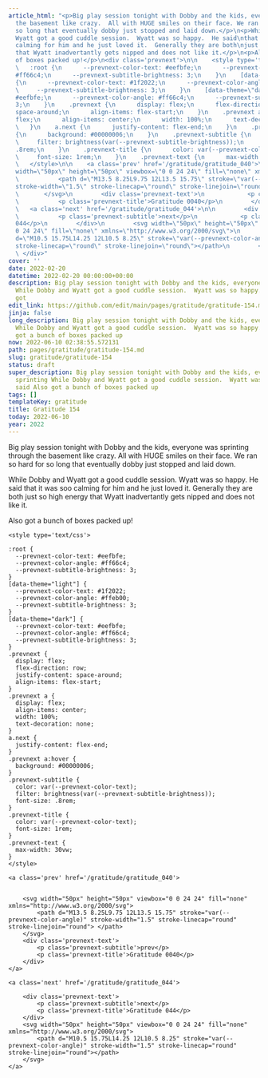 ```yaml
---
article_html: "<p>Big play session tonight with Dobby and the kids, everyone was sprinting\nthrough
  the basement like crazy.  All with HUGE smiles on their face. We ran so\nhard for
  so long that eventually dobby just stopped and laid down.</p>\n<p>While Dobby and
  Wyatt got a good cuddle session.  Wyatt was so happy.  He said\nthat it was soo
  calming for him and he just loved it.  Generally they are both\njust so high energy
  that Wyatt inadvertantly gets nipped and does not like it.</p>\n<p>Also got a bunch
  of boxes packed up!</p>\n<div class='prevnext'>\n\n    <style type='text/css'>\n\n
  \   :root {\n      --prevnext-color-text: #eefbfe;\n      --prevnext-color-angle:
  #ff66c4;\n      --prevnext-subtitle-brightness: 3;\n    }\n    [data-theme=\"light\"]
  {\n      --prevnext-color-text: #1f2022;\n      --prevnext-color-angle: #ffeb00;\n
  \     --prevnext-subtitle-brightness: 3;\n    }\n    [data-theme=\"dark\"] {\n      --prevnext-color-text:
  #eefbfe;\n      --prevnext-color-angle: #ff66c4;\n      --prevnext-subtitle-brightness:
  3;\n    }\n    .prevnext {\n      display: flex;\n      flex-direction: row;\n      justify-content:
  space-around;\n      align-items: flex-start;\n    }\n    .prevnext a {\n      display:
  flex;\n      align-items: center;\n      width: 100%;\n      text-decoration: none;\n
  \   }\n    a.next {\n      justify-content: flex-end;\n    }\n    .prevnext a:hover
  {\n      background: #00000006;\n    }\n    .prevnext-subtitle {\n      color: var(--prevnext-color-text);\n
  \     filter: brightness(var(--prevnext-subtitle-brightness));\n      font-size:
  .8rem;\n    }\n    .prevnext-title {\n      color: var(--prevnext-color-text);\n
  \     font-size: 1rem;\n    }\n    .prevnext-text {\n      max-width: 30vw;\n    }\n
  \   </style>\n\n    <a class='prev' href='/gratitude/gratitude_040'>\n\n\n        <svg
  width=\"50px\" height=\"50px\" viewbox=\"0 0 24 24\" fill=\"none\" xmlns=\"http://www.w3.org/2000/svg\">\n
  \           <path d=\"M13.5 8.25L9.75 12L13.5 15.75\" stroke=\"var(--prevnext-color-angle)\"
  stroke-width=\"1.5\" stroke-linecap=\"round\" stroke-linejoin=\"round\"> </path>\n
  \       </svg>\n        <div class='prevnext-text'>\n            <p class='prevnext-subtitle'>prev</p>\n
  \           <p class='prevnext-title'>Gratitude 0040</p>\n        </div>\n    </a>\n\n
  \   <a class='next' href='/gratitude/gratitude_044'>\n\n        <div class='prevnext-text'>\n
  \           <p class='prevnext-subtitle'>next</p>\n            <p class='prevnext-title'>Gratitude
  044</p>\n        </div>\n        <svg width=\"50px\" height=\"50px\" viewbox=\"0
  0 24 24\" fill=\"none\" xmlns=\"http://www.w3.org/2000/svg\">\n            <path
  d=\"M10.5 15.75L14.25 12L10.5 8.25\" stroke=\"var(--prevnext-color-angle)\" stroke-width=\"1.5\"
  stroke-linecap=\"round\" stroke-linejoin=\"round\"></path>\n        </svg>\n    </a>\n
  \ </div>"
cover: ''
date: 2022-02-20
datetime: 2022-02-20 00:00:00+00:00
description: Big play session tonight with Dobby and the kids, everyone was sprinting
  While Dobby and Wyatt got a good cuddle session.  Wyatt was so happy.  He said Also
  got
edit_link: https://github.com/edit/main/pages/gratitude/gratitude-154.md
jinja: false
long_description: Big play session tonight with Dobby and the kids, everyone was sprinting
  While Dobby and Wyatt got a good cuddle session.  Wyatt was so happy.  He said Also
  got a bunch of boxes packed up
now: 2022-06-10 02:38:55.572131
path: pages/gratitude/gratitude-154.md
slug: gratitude/gratitude-154
status: draft
super_description: Big play session tonight with Dobby and the kids, everyone was
  sprinting While Dobby and Wyatt got a good cuddle session.  Wyatt was so happy.  He
  said Also got a bunch of boxes packed up
tags: []
templateKey: gratitude
title: Gratitude 154
today: 2022-06-10
year: 2022
---
```


Big play session tonight with Dobby and the kids, everyone was sprinting
through the basement like crazy.  All with HUGE smiles on their face. We ran so
hard for so long that eventually dobby just stopped and laid down.

While Dobby and Wyatt got a good cuddle session.  Wyatt was so happy.  He said
that it was soo calming for him and he just loved it.  Generally they are both
just so high energy that Wyatt inadvertantly gets nipped and does not like it.

Also got a bunch of boxes packed up!
<div class='prevnext'>

    <style type='text/css'>

    :root {
      --prevnext-color-text: #eefbfe;
      --prevnext-color-angle: #ff66c4;
      --prevnext-subtitle-brightness: 3;
    }
    [data-theme="light"] {
      --prevnext-color-text: #1f2022;
      --prevnext-color-angle: #ffeb00;
      --prevnext-subtitle-brightness: 3;
    }
    [data-theme="dark"] {
      --prevnext-color-text: #eefbfe;
      --prevnext-color-angle: #ff66c4;
      --prevnext-subtitle-brightness: 3;
    }
    .prevnext {
      display: flex;
      flex-direction: row;
      justify-content: space-around;
      align-items: flex-start;
    }
    .prevnext a {
      display: flex;
      align-items: center;
      width: 100%;
      text-decoration: none;
    }
    a.next {
      justify-content: flex-end;
    }
    .prevnext a:hover {
      background: #00000006;
    }
    .prevnext-subtitle {
      color: var(--prevnext-color-text);
      filter: brightness(var(--prevnext-subtitle-brightness));
      font-size: .8rem;
    }
    .prevnext-title {
      color: var(--prevnext-color-text);
      font-size: 1rem;
    }
    .prevnext-text {
      max-width: 30vw;
    }
    </style>
    
    <a class='prev' href='/gratitude/gratitude_040'>
    

        <svg width="50px" height="50px" viewbox="0 0 24 24" fill="none" xmlns="http://www.w3.org/2000/svg">
            <path d="M13.5 8.25L9.75 12L13.5 15.75" stroke="var(--prevnext-color-angle)" stroke-width="1.5" stroke-linecap="round" stroke-linejoin="round"> </path>
        </svg>
        <div class='prevnext-text'>
            <p class='prevnext-subtitle'>prev</p>
            <p class='prevnext-title'>Gratitude 0040</p>
        </div>
    </a>
    
    <a class='next' href='/gratitude/gratitude_044'>
    
        <div class='prevnext-text'>
            <p class='prevnext-subtitle'>next</p>
            <p class='prevnext-title'>Gratitude 044</p>
        </div>
        <svg width="50px" height="50px" viewbox="0 0 24 24" fill="none" xmlns="http://www.w3.org/2000/svg">
            <path d="M10.5 15.75L14.25 12L10.5 8.25" stroke="var(--prevnext-color-angle)" stroke-width="1.5" stroke-linecap="round" stroke-linejoin="round"></path>
        </svg>
    </a>
  </div>